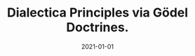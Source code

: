 ---
type: article
authors:
  - Trotta, Davide
  - Spadetto, Matteo
  - de Paiva, Valeria
title: "Dialectica Principles via Gödel Doctrines."
journal: "Theoretical Computer Science."
note:
date: 2021-01-01
resource:
  type: pdf
  pdf-url: includes/pubs/2022logandcomp.pdf 

---